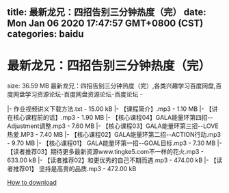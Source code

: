 
title: 最新龙兄：四招告别三分钟热度（完）
date: Mon Jan 06 2020 17:47:57 GMT+0800 (CST)    
categories: baidu
---

# 最新龙兄：四招告别三分钟热度（完）
size: 36.59 MB
 最新龙兄：四招告别三分钟热度（完）,各类兴趣学习百度网盘,百度网盘学习资源论坛-百度网盘资源论坛-百度论坛 -
 
|- 作业视频讲义下载方法.txt - 15.00 kB
|- 【课程简介】.mp3 - 1.10 MB
|- 【讲在核心课程前的话】.mp3 - 1.90 MB
|- 【核心课程04】GALA能量环第四招--Adjustment调整.mp3 - 7.60 MB
|- 【核心课程03】GALA能量环第三招--LOVE热爱.MP3 - 7.40 MB
|- 【核心课程02】GALA能量环第二招--ACTION行动.mp3 - 9.70 MB
|- 【核心课程01】 GALA能量环第一招--GOAL目标.mp3 - 7.30 MB
|- 【读者推荐03】期待更多最新资源www.tingke5.com不一样的花火.mp3 - 633.00 kB
|- 【读者推荐02】和更优秀的自己不期而遇.mp3 - 474.00 kB
|- 【读者推荐01】 坚持是高贵的品质.mp3 - 472.00 kB

[How to download](https://bpcam.bemobtrk.com/go/2ceec3aa-1ca2-46d6-b9ff-aaa5c184517c?jno=4892)